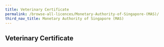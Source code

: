 ```yaml
---
title: Veterinary Certificate
permalink: /browse-all-licences/Monetary-Authority-of-Singapore-(MAS)/
third_nav_title: Monetary Authority of Singapore (MAS)
---
```

## Veterinary Certificate

